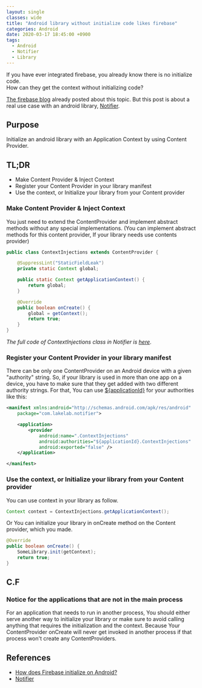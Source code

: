```yaml
---
layout: single
classes: wide
title: "Android library without initialize code likes firebase"
categories: Android
date: 2020-03-17 18:45:00 +0900
tags:
  - Android
  - Notifier
  - Library
---
```


If you have ever integrated firebase, you already know there is no initialize code.\
How can they get the context without initializing code? 

[The firebase blog](https://firebase.googleblog.com/2016/12/how-does-firebase-initialize-on-android.html) already posted about this topic. But this post is about a real use case with an android library, [Notifier](https://github.com/LakeLab/Notifier).
 
## Purpose
Initialize an android library with an Application Context by using Content Provider. 

## TL;DR
* Make Content Provider & Inject Context
* Register your Content Provider in your library manifest
* Use the context, or Initialize your library from your Content provider

### Make Content Provider & Inject Context
You just need to extend the ContentProvider and implement abstract methods without any special implementations. (You can implement abstract methods for this content provider, If your library needs use contents provider)

```java
public class ContextInjections extends ContentProvider {

    @SuppressLint("StaticFieldLeak")
    private static Context global;

    public static Context getApplicationContext() {
        return global;
    }

    @Override
    public boolean onCreate() {
        global = getContext();
        return true;
    }
}
```
*The full code of ContextInjections class in Notifier is [here](https://github.com/LakeLab/Notifier/blob/master/notifier/src/main/java/com/lakelab/notifier/ContextInjections.java)*.

### Register your Content Provider in your library manifest
There can be only one ContentProvider on an Android device with a given "authority" string. So, if your library is used in more than one app on a device, you have to make sure that they get added with two different authority strings.
For that, You can use [${applicationId}](https://developer.android.com/studio/build/manifest-build-variables.html) for your authorities like this:  
```xml
<manifest xmlns:android="http://schemas.android.com/apk/res/android"
    package="com.lakelab.notifier">

    <application>
        <provider
            android:name=".ContextInjections"
            android:authorities="${applicationId}.ContextInjections"
            android:exported="false" />
    </application>

</manifest>
```

### Use the context, or Initialize your library from your Content provider

You can use context in your library as follow.
```java 
Context context = ContextInjections.getApplicationContext();
```

Or You can initialize your library in onCreate method on the Content provider, which you made.
```java
@Override
public boolean onCreate() {
    SomeLibrary.init(getContext);
    return true;
}
```

## C.F
### Notice for the applications that are not in the main process
For an application that needs to run in another process, You should either serve another way to initialize your library or make sure to avoid calling anything that requires the initialization and the context. Because Your ContentProvider onCreate will never get invoked in another process if that process won't create any ContentProviders.

## References
- [How does Firebase initialize on Android?](https://firebase.googleblog.com/2016/12/how-does-firebase-initialize-on-android.html)
- [Notifier](https://github.com/LakeLab/Notifier)
